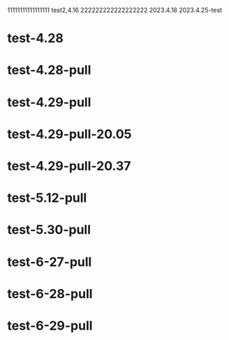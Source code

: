 11111111111111111
test2,4.16    222222222222222222
2023.4.18
2023.4.25-test


# test-4.28
# test-4.28-pull
# test-4.29-pull
# test-4.29-pull-20.05
# test-4.29-pull-20.37
# test-5.12-pull
# test-5.30-pull
# test-6-27-pull
# test-6-28-pull
# test-6-29-pull
